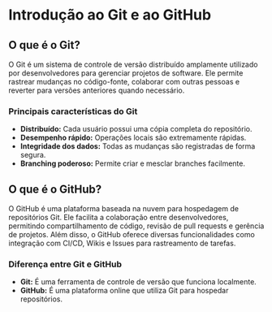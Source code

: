 # Introdução ao Git e ao GitHub

## O que é o Git?

O Git é um sistema de controle de versão distribuído amplamente utilizado por desenvolvedores para gerenciar projetos de software. Ele permite rastrear mudanças no código-fonte, colaborar com outras pessoas e reverter para versões anteriores quando necessário.

### Principais características do Git

- **Distribuído:** Cada usuário possui uma cópia completa do repositório.
- **Desempenho rápido:** Operações locais são extremamente rápidas.
- **Integridade dos dados:** Todas as mudanças são registradas de forma segura.
- **Branching poderoso:** Permite criar e mesclar branches facilmente.

## O que é o GitHub?

O GitHub é uma plataforma baseada na nuvem para hospedagem de repositórios Git. Ele facilita a colaboração entre desenvolvedores, permitindo compartilhamento de código, revisão de pull requests e gerência de projetos. Além disso, o GitHub oferece diversas funcionalidades como integração com CI/CD, Wikis e Issues para rastreamento de tarefas.

### Diferença entre Git e GitHub

- **Git:** É uma ferramenta de controle de versão que funciona localmente.
- **GitHub:** É uma plataforma online que utiliza Git para hospedar repositórios.